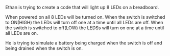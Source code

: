 Ethan is trying to create a code that will light up 8 LEDs on a breadboard. 

When  powered on all 8 LEDs will be turned on.
When the switch is switched to ON(HIGH) the LEDs will turn off one at a time until all LEDs are off.
When the switch is switched to off(LOW) the LEDSs will turn on one at a time until all LEDs are on.

He is trying to simulate a battery being charged when the switch is off and being drained when the switch is on.
